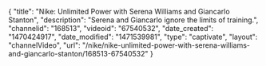 {
    "title": "Nike: Unlimited Power with Serena Williams and Giancarlo Stanton",
    "description": "Serena and Giancarlo ignore the limits of training.",
    "channelid": "168513",
    "videoid": "67540532",
    "date_created": "1470424917",
    "date_modified": "1471539981",
    "type": "captivate",
    "layout": "channelVideo",
    "url": "\/nike\/nike-unlimited-power-with-serena-williams-and-giancarlo-stanton\/168513-67540532"
}